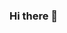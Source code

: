 ### Hi there 👋

<!--
**ithalang0/ithalang0** is a ✨ _special_ ✨ repository because its `README.md` (this file) appears on your GitHub profile.

Here are some ideas to get you started:

- 🔭 I’m currently working on github assignments
- 🌱 I’m currently learning how to use github
- 🌱 I’m interested in learning how to code
- 😄 My favourite hobby is playing guitar
- 🤔 I’m looking for help with coding

-->
